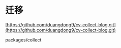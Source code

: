 # 迁移

[https://github.com/duangdong9/cv-collect-blog.git](https://github.com/duangdong9/cv-collect-blog.git)

packages/collect
